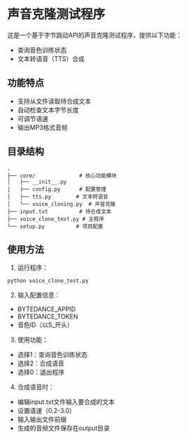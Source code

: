 # 声音克隆测试程序

这是一个基于字节跳动API的声音克隆测试程序，提供以下功能：
- 查询音色训练状态
- 文本转语音（TTS）合成

## 功能特点
- 支持从文件读取待合成文本
- 自动检查文本字节长度
- 可调节语速
- 输出MP3格式音频

## 目录结构
```
.
├── core/              # 核心功能模块
│   ├── __init__.py
│   ├── config.py      # 配置管理
│   ├── tts.py        # 文本转语音
│   └── voice_cloning.py  # 声音克隆
├── input.txt          # 待合成文本
├── voice_clone_test.py # 主程序
└── setup.py          # 项目配置
```

## 使用方法
1. 运行程序：
```bash
python voice_clone_test.py
```

2. 输入配置信息：
- BYTEDANCE_APPID
- BYTEDANCE_TOKEN
- 音色ID（以S_开头）

3. 使用功能：
- 选择1：查询音色训练状态
- 选择2：合成语音
- 选择0：退出程序

4. 合成语音时：
- 编辑input.txt文件输入要合成的文本
- 设置语速（0.2-3.0）
- 输入输出文件前缀
- 生成的音频文件保存在output目录